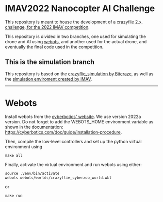 # IMAV2022 Nanocopter AI Challenge


This repository is meant to house the development of a [crazyflie 2.x. challenge, for the 2022 IMAV competition](https://2022.imavs.org/index.php/competition/nanocopter-ai-challenge/). 

This repository is divided in two branches, one used for simulating the drone and AI using [webots](https://cyberbotics.com/#cyberbotics), and another used for the actual drone, and eventually the final code used in the competition.

## This is the simulation branch

This repository is based on the [crazyflie_simulation by Bitcraze](https://github.com/bitcraze/crazyflie-simulation), as well as the [simulation enviroment created by IMAV](https://github.com/tudelft/crazyflie-simulation).

---

# Webots

Install webots from the [cyberbotics' website](https://cyberbotics.com/). We use version 2022a version. Do not forget to add the WEBOTS_HOME environment variable as shown in the documentation: https://cyberbotics.com/doc/guide/installation-procedure.

Then, compile the low-level controllers and set up the python virtual environment using
```
make all
```

Finally, activate the virtual environment and run webots using either:
```
source .venv/bin/activate
webots webots/worlds/crazyflie_cyberzoo_world.wbt
```
or
```
make run
```